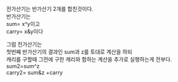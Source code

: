 전가산기는 반가산기 2개를 합친것이다.  
반가산기는   
sum= x^y이고  
carry= x&y이다  
  
그럼 전가산기는  
첫번째 반가산기의 결과인 sum과 z를 토대로 계산을 하되  
캐리를 구할때 그전에 구한 캐리와 합하는 계산을 추가로 실행하는게 전부다.
sum2=sum^z  
carry2= sum&z +carry